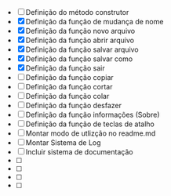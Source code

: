 - [ ] Definição do método construtor
- [x] Definição da função de mudança de nome
- [x] Definição da função novo arquivo
- [x] Definição da função abrir arquivo
- [x] Definição da função salvar arquivo
- [x] Definição da função salvar como
- [x] Definição da função sair
- [ ] Definição da função copiar
- [ ] Definição da função cortar
- [ ] Definição da função colar
- [ ] Definição da função desfazer 
- [ ] Definição da função informações (Sobre)
- [ ] Definição da função de teclas de atalho
- [ ] Montar modo de utlizção no readme.md
- [ ] Montar Sistema de Log
- [ ] Incluir sistema de documentação
- [ ] 
- [ ] 
- [ ] 
- [ ] 